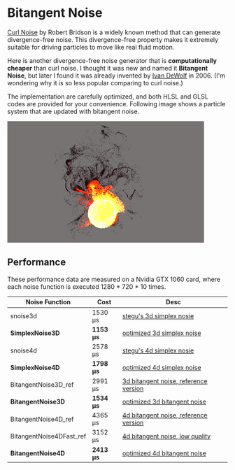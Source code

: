 # Bitangent Noise

[Curl Noise](https://www.cct.lsu.edu/~fharhad/ganbatte/siggraph2007/CD2/content/papers/046-bridson.pdf) by Robert Bridson is a widely known method that can generate divergence-free noise. This divergence-free property makes it extremely suitable for driving particles to move like real fluid motion.

Here is another divergence-free noise generator that is **computationally cheaper** than curl noise. I thought it was new and named it **Bitangent Noise**, but later I found it was already invented by [Ivan DeWolf](https://citeseerx.ist.psu.edu/viewdoc/download?doi=10.1.1.93.7627&rep=rep1&type=pdf) in 2006. (I'm wondering why it is so less popular comparing to curl noise.)

The implementation are carefully optimized, and both HLSL and GLSL codes are provided for your convenience. Following image shows a particle system that are updated with bitangent noise.

![image](image.png?raw=true)

## Performance

These performance data are measured on a Nvidia GTX 1060 card, where each noise function is executed 1280 * 720 * 10 times.

| Noise Function           |   Cost      | Desc                                                                                                                                |
|--------------------------|  ---------  |-------------------------------------------------------------------------------------------------------------------------------------|
| snoise3d                 |   1530 μs   | [stegu's 3d simplex nosie](https://github.com/stegu/webgl-noise/blob/master/src/noise3D.glsl)                                       |
| **SimplexNoise3D**       | **1153 μs** | [optimized 3d simplex noise](https://github.com/atyuwen/bitangent_noise/blob/main/Develop/SimplexNoise.hlsl#L41)                    |
| snoise4d                 |   2578 μs   | [stegu's 4d simplex nosie](https://github.com/stegu/webgl-noise/blob/master/src/noise4D.glsl)                                       |
| **SimplexNoise4D**       | **1798 μs** | [optimized 4d simplex noise](https://github.com/atyuwen/bitangent_noise/blob/main/Develop/SimplexNoise.hlsl#L84)                    |
| BitangentNoise3D_ref     |   2991 μs   | [3d bitangent noise, reference version ](https://github.com/atyuwen/bitangent_noise/blob/main/Develop/BitangentNoise_ref.hlsl#L219) |
| **BitangentNoise3D**     | **1534 μs** | [optimized 3d bitangent noise](https://github.com/atyuwen/bitangent_noise/blob/main/BitangentNoise.hlsl#L41)                        |
| BitangentNoise4D_ref     |   4365 μs   | [4d bitangent noise, reference version](https://github.com/atyuwen/bitangent_noise/blob/main/Develop/BitangentNoise_ref.hlsl#L227)  |
| BitangentNoise4DFast_ref |   3152 μs   | [4d bitangent noise, low quality](https://github.com/atyuwen/bitangent_noise/blob/main/Develop/BitangentNoise_ref.hlsl#L239)        |
| **BitangentNoise4D**     | **2413 μs** | [optimized 4d bitangent noise](https://github.com/atyuwen/bitangent_noise/blob/main/BitangentNoise.hlsl#L97)                        |